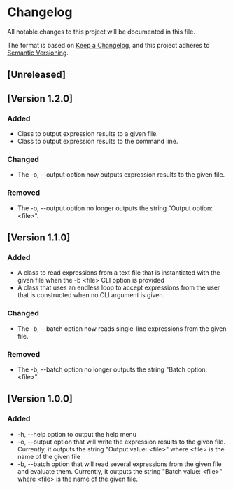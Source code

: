 # Changelog
All notable changes to this project will be documented in this file.

The format is based on [Keep a Changelog](https://keepachangelog.com/en/1.0.0/),
and this project adheres to [Semantic Versioning](https://semver.org/spec/v2.0.0.html).

## [Unreleased]

## [Version 1.2.0]
### Added
- Class to output expression results to a given file.
- Class to output expression results to the command line.

### Changed
- The -o, --output option now outputs expression results to the given file.

### Removed
- The -o, --output option no longer outputs the string "Output option: \<file>".

## [Version 1.1.0]
### Added
- A class to read expressions from a text file that is instantiated with the given file when the -b \<file> CLI option is provided
- A class that uses an endless loop to accept expressions from the user that is constructed when no CLI argument is given.

### Changed
- The -b, --batch option now reads single-line expressions from the given file.

### Removed
- The -b, --batch option no longer outputs the string "Batch option: \<file>".

## [Version 1.0.0]
### Added
- -h, --help option to output the help menu
- -o, --output option that will write the expression results to the given file. Currently, it outputs the string "Output value: \<file>" where \<file> is the name of the given file
- -b, --batch option that will read several expressions from the given file and evaluate them. Currently, it outputs the string "Batch value: \<file>" where \<file> is the name of the given file.